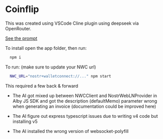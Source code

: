 # Coinflip

This was created using VSCode Cline plugin using deepseek via OpenRouter.

[See the prompt](./prompt.txt)

To install open the app folder, then run:

```bash
  npm i
```

To run: (make sure to update your NWC url)

```bash
  NWC_URL="nostr+walletconnect://..." npm start
```

This required a few back & forward

- The AI got mixed up between NWCClient and NostrWebLNProvider in Alby JS SDK and got the description (defaultMemo) parameter wrong when generating an invoice (documentation could be improved here)

- The AI figure out express typescript issues due to writing v4 code but installing v5

- The AI installed the wrong version of websocket-polyfill
